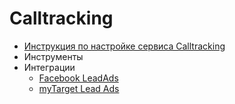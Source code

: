 # Calltracking

* [Инструкция по настройке сервиса Calltracking](calltracking_instruction.md) 
* Инструменты
* Интеграции
  * [Facebook LeadAds](documentation/integrations/facebook/facebook_ckct_ru.md)
  * [myTarget Lead Ads](documentation/integrations/mytarget/mytarget_ckct.md)
